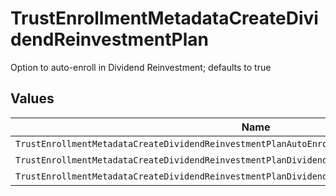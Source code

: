 # TrustEnrollmentMetadataCreateDividendReinvestmentPlan

Option to auto-enroll in Dividend Reinvestment; defaults to true


## Values

| Name                                                                                             | Value                                                                                            |
| ------------------------------------------------------------------------------------------------ | ------------------------------------------------------------------------------------------------ |
| `TrustEnrollmentMetadataCreateDividendReinvestmentPlanAutoEnrollDividendReinvestmentUnspecified` | AUTO_ENROLL_DIVIDEND_REINVESTMENT_UNSPECIFIED                                                    |
| `TrustEnrollmentMetadataCreateDividendReinvestmentPlanDividendReinvestmentEnroll`                | DIVIDEND_REINVESTMENT_ENROLL                                                                     |
| `TrustEnrollmentMetadataCreateDividendReinvestmentPlanDividendReinvestmentDecline`               | DIVIDEND_REINVESTMENT_DECLINE                                                                    |